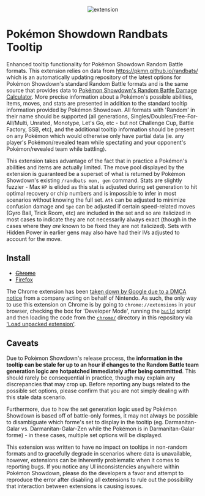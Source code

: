 <p align="center">
  <img alt="extension" src="https://pkmn.cc/chrome.png" />
</p>

# Pokémon Showdown Randbats Tooltip

Enhanced tooltip functionality for Pokémon Showdown Random Battle formats. This extension relies on
data from https://pkmn.github.io/randbats/ which is an automatically updating repository of the
latest options for Pokémon Showdown's standard Random Battle formats and is the same source that
provides data to [Pokémon Showdown's Random Battle Damage
Calculator](https://calc.pokemonshowdown.com/randoms.html?mode=randoms).  More precise information
about a Pokémon's possible abilities, items, moves, and stats are presented in addition to the
standard tooltip information provided by Pokémon Showdown. All formats with 'Random' in their name
should be supported (all generations, Singles/Doubles/Free-For-All/Multi, Unrated, Monotype, Let's
Go, etc - but not Challenge Cup, Battle Factory, SSB, etc), and the additional tooltip information
should be present on any Pokémon which would otherwise only have partial data (ie. any player's
Pokémon/revealed team while spectating and your opponent's Pokémon/revealed team while battling).

This extension takes advantage of the fact that in practice a Pokémon's abilities and items are
actually limited. The move pool displayed by the extension is guaranteed be a superset of what is
returned by Pokémon Showdown's existing `/randbats mon, gen` command. Stats are slightly fuzzier -
Max `HP` is elided as this stat is adjusted during set generation to hit optimal recovery or chip
numbers and is impossible to infer in most scenarios without knowing the full set. `Atk` can be
adjusted to minimize confusion damage and `Spe` can be adjusted if certain speed-related moves
(Gyro Ball, Trick Room, etc) are included in the set and so are italicized in most cases to indicate
they are not necessarily always exact (though in the cases where they *are* known to be fixed they
are not italicized). Sets with Hidden Power in earlier gens may also have had their IVs adjusted to
account for the move.

## Install

- ~~[Chrome](https://chrome.google.com/webstore/detail/pok%C3%A9mon-showdown-randbats/iboincafmiolbldihenlnpjlgeggpgdp)~~
- [Firefox](https://addons.mozilla.org/en-US/firefox/addon/pkmn-randbats-tooltip/)

The Chrome extension has been [taken down by Google due to a DMCA
notice](https://pkmn.cc/randbats-DMCA.png) from a company acting on behalf of Nintendo. As such, the
only way to use this extension on Chrome is by going to `chrome://extensions` in your browser,
checking the box for 'Developer Mode', running the [`build`](build) script and then loading the code
from the [`chrome/`](chrome) directory in this repository via ['Load unpacked
extension'](https://developer.chrome.com/docs/extensions/mv3/getstarted/#unpacked).

## Caveats

Due to Pokémon Showdown's release process, the **information in the tooltip can be stale for up to
an hour if changes to the Random Battle team generation logic are hotpatched immediately after being
committed**. This should rarely be consequential in practice, though may explain any discrepancies
that may crop up. Before reporting any bugs related to the possible set options, please confirm that
you are not simply dealing with this stale data scenario.

Furthermore, due to how the set generation logic used by Pokémon Showdown is based off of
battle-only formes, it may not always be possible to disambiguate which forme's set to display in
the tooltip (eg. Darmanitan-Galar vs. Darmanitan-Galar-Zen while the Pokémon is in Darmanitan-Galar
forme) - in these cases, multiple set options will be displayed.

This extension was written to have no impact on tooltips in non-random formats and to gracefully
degrade in scenarios where data is unavailable, however, extensions can be inherently problematic
when it comes to reporting bugs. If you notice any UI inconsistencies anywhere within Pokémon
Showdown, please do the developers a favor and attempt to reproduce the error after disabling all
extensions to rule out the possibility that interaction between extensions is causing issues.
